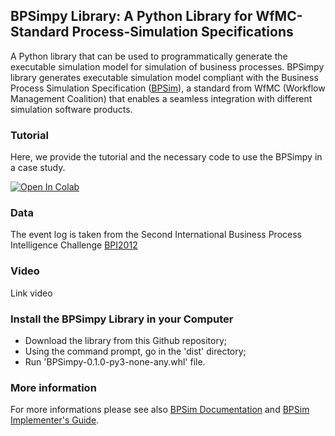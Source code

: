 ## BPSimpy Library: A Python Library for WfMC-Standard Process-Simulation Specifications

A Python library that can be used to programmatically generate the executable simulation model for simulation of business processes.
BPSimpy library generates executable simulation model compliant with the Business Process Simulation Specification ([BPSim](https://www.bpsim.org/)), a standard from WfMC (Workflow Management Coalition) that enables a seamless integration with different simulation software products.

### Tutorial

Here, we provide the tutorial and the necessary code to use the BPSimpy in a case study.

[![Open In Colab](https://colab.research.google.com/assets/colab-badge.svg)](https://colab.research.google.com/drive/1gFkFMVC1nznS53xA_FgelEQu8gVhMMpt?usp=sharing)

### Data

The event log is taken from the Second International Business Process Intelligence Challenge [BPI2012](https://www.win.tue.nl/bpi/doku.php?id=2012:challenge)

### Video

Link video

### Install the BPSimpy Library in your Computer
 - Download the library from this Github repository;
 - Using the command prompt, go in the 'dist' directory;
 - Run 'BPSimpy-0.1.0-py3-none-any.whl' file.

### More information

For more informations please see also [BPSim Documentation](https://www.bpsim.org/specifications/2.0/WFMC-BPSWG-2016-01.pdf) and [BPSim Implementer's Guide](https://www.bpsim.org/).
